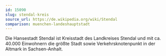 ```yaml
---
id: 15090
slug: stendal-kreis
source_url: https://de.wikipedia.org/wiki/Stendal
comparison: muenchen-landeshauptstadt
---
```


Die Hansestadt Stendal ist Kreisstadt des Landkreises Stendal und mit ca. 40.000 Einwohnern die größte Stadt sowie Verkehrsknotenpunkt in der Altmark in Sachsen-Anhalt.
